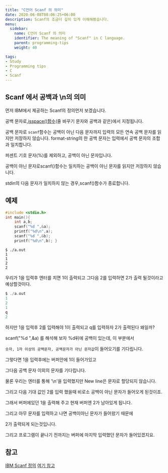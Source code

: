 ```yaml
---
title: "C언어 Scanf 의 의미"
date: 2020-06-08T08:06:25+06:00
description: Scanf의 조금더 깊이 있게 이해해봤습니다.
menu:
  sidebar:
    name: C언어 Scanf 의 의미
    identifier: The meaning of "Scanf" in C language.
    parent: programming-tips
    weight: 40

tags:
- Study
- Programming tips
- C
- Scanf
---
```


## Scanf 에서 공백과 \n의 의미

먼저 IBM에서 제공하는 Scanf의 정의먼저 보겠습니다.

공백 문자로,[isspace()함수](https://www.ibm.com/support/knowledgecenter/ko/ssw_ibm_i_73/rtref/isalnum.htm?view=kc#isalnum)(줄 바꾸기 문자와 공백과 같은)에서 지정됩니다.

공백 문자로 `scanf`함수는 공백이 아닌 다음 문자까지 입력의 모든 연속 공백 문자를 읽지만 저장하지 않습니다. format-string의 한 공백 문자는 입력에서 공백 문자의 조합과 일치합니다.

퍼센트 기호 문자(%)를 제외하고, 공백이 아닌 문자입니다.

공백이 아닌 문자로scanf()함수는 일치하는 공백이 아닌 문자를 읽지만 저장하지 않습니다.

stdin의 다음 문자가 일치하지 않는 경우,scanf()함수가 종료합니다.

 

 

## 예제

```c
#include <stdio.h>
int main(){
    int a,b;
    scanf("%d ",&a);
    printf("%d\n",a);
    scanf("%d ",&b);
    printf("%d\n",b); }
```



```shell
$ ./a.out
1
1
2
2
```



우리가 1을 입력후 엔터를 치면 1이 출력되고 그다음 2를 입력하면 2가 출력 될것이라고 예상할것이다.

```c
$ ./a.out
1
2
1
q
2
```

하지만 1을 입력후 2를 입력해야 1이 출력되고 q를 입력하자 2가 출력된다 왜일까?

scanf("%d ",&a) 를 해석해 보자 %d뒤에 공백이 있는데, 이 부분에서

`숫자, 1자 이상의 공백문자, 공백문자가 아닌 문자값`이 들어오기를 기다립니다.


그렇다면 1을 입력후에는 버퍼안에 1이 들어가있고


그다음 공백 문자 이외의 문자를 기다립니다.


물론 우리는 엔터를 통해 '\n'을 입력했지만 New line은 문자로 할당되지 않습니다.


그리고 다음 기대 값인 2를 입력 했을때 비로소 공백이 아닌 문자가 들어오게 된것이죠.


그래서 버퍼에있던 1을 출력해 주고 현재 버퍼엔 2가 남아있게 됩니다.


그리고 아무 문자를 입력하고 나면 공백이아닌 문자가 들어왔기 때문에


2가 출력되게 되는것입니다.


그리고 프로그램이 끝나기 전까지는 버퍼에 마지막 입력했던 문자가 들어있겠지요.



## 참고

[IBM Scanf 정의](https://www.ibm.com/support/knowledgecenter/ko/ssw_ibm_i_73/rtref/scanf.htm)
[여기 참고](http://electro-don.tistory.com/entry/scanf-n-%EA%B4%80%EB%A0%A8)